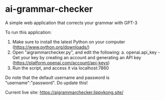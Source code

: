 # ai-grammar-checker
A simple web application that corrects your grammar with GPT-3

To run this application:
1. Make sure to install the latest Python on your computer (https://www.python.org/downloads/)
2. Open "aigrammarchecker.py", and edit the following:
    a. openai.api_key - Get your key by creating an account and generating an API key (https://platform.openai.com/account/api-keys)
3. Run the script, and access it via localhost:7860

Do note that the default username and password is "username":"password". Do update this! 

Current live site: https://aigrammarchecker.lippykong.site/
